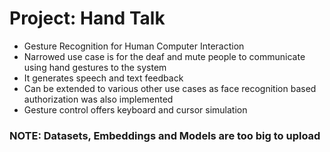 # Project: Hand Talk

- Gesture Recognition for Human Computer Interaction
- Narrowed use case is for the deaf and mute people to communicate using hand gestures to the system
- It generates speech and text feedback
- Can be extended to various other use cases as face recognition based authorization was also implemented
- Gesture control offers keyboard and cursor simulation

### NOTE: Datasets, Embeddings and Models are too big to upload
